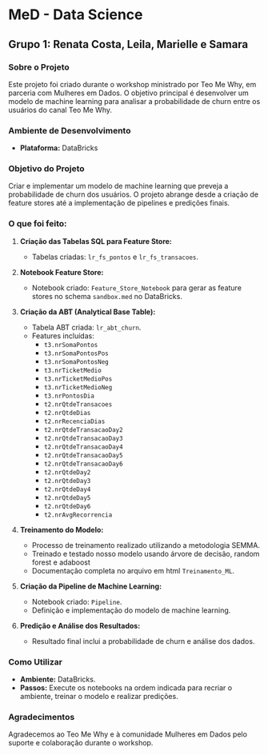 # MeD - Data Science

## Grupo 1: Renata Costa, Leila, Marielle e Samara 

### Sobre o Projeto
Este projeto foi criado durante o workshop ministrado por Teo Me Why, em parceria com Mulheres em Dados. O objetivo principal é desenvolver um modelo de machine learning para analisar a probabilidade de churn entre os usuários do canal Teo Me Why.

### Ambiente de Desenvolvimento
- **Plataforma:** DataBricks

### Objetivo do Projeto
Criar e implementar um modelo de machine learning que preveja a probabilidade de churn dos usuários. O projeto abrange desde a criação de feature stores até a implementação de pipelines e predições finais.

### O que foi feito:

1. **Criação das Tabelas SQL para Feature Store:**
   - Tabelas criadas: `lr_fs_pontos` e `lr_fs_transacoes`.

2. **Notebook Feature Store:**
   - Notebook criado: `Feature_Store_Notebook` para gerar as feature stores no schema `sandbox.med` no DataBricks.

3. **Criação da ABT (Analytical Base Table):**
   - Tabela ABT criada: `lr_abt_churn`.
   - Features incluídas:
     - `t3.nrSomaPontos`
     - `t3.nrSomaPontosPos`
     - `t3.nrSomaPontosNeg`
     - `t3.nrTicketMedio`
     - `t3.nrTicketMedioPos`
     - `t3.nrTicketMedioNeg`
     - `t3.nrPontosDia`
     - `t2.nrQtdeTransacoes`
     - `t2.nrQtdeDias`
     - `t2.nrRecenciaDias`
     - `t2.nrQtdeTransacaoDay2`
     - `t2.nrQtdeTransacaoDay3`
     - `t2.nrQtdeTransacaoDay4`
     - `t2.nrQtdeTransacaoDay5`
     - `t2.nrQtdeTransacaoDay6`
     - `t2.nrQtdeDay2`
     - `t2.nrQtdeDay3`
     - `t2.nrQtdeDay4`
     - `t2.nrQtdeDay5`
     - `t2.nrQtdeDay6`
     - `t2.nrAvgRecorrencia`

4. **Treinamento do Modelo:**
   - Processo de treinamento realizado utilizando a metodologia SEMMA.
   - Treinado e testado nosso modelo usando árvore de decisão, random forest e adaboost
   - Documentação completa no arquivo em html `Treinamento_ML`.

5. **Criação da Pipeline de Machine Learning:**
   - Notebook criado: `Pipeline`.
   - Definição e implementação do modelo de machine learning.

6. **Predição e Análise dos Resultados:**
   - Resultado final inclui a probabilidade de churn e análise dos dados.

### Como Utilizar
- **Ambiente:** DataBricks.
- **Passos:** Execute os notebooks na ordem indicada para recriar o ambiente, treinar o modelo e realizar predições.

### Agradecimentos
Agradecemos ao Teo Me Why e à comunidade Mulheres em Dados pelo suporte e colaboração durante o workshop.
